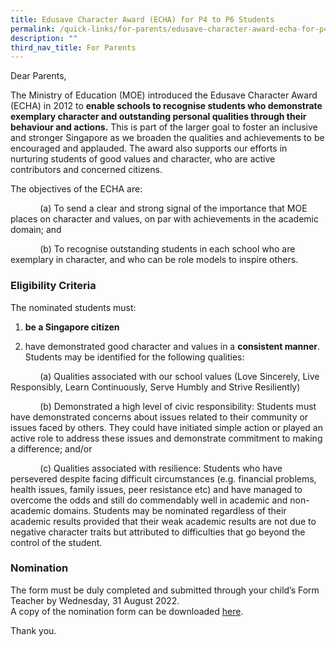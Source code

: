 ```yaml
---
title: Edusave Character Award (ECHA) for P4 to P6 Students
permalink: /quick-links/for-parents/edusave-character-award-echa-for-p4-to-p6-students/
description: ""
third_nav_title: For Parents
---
```

Dear Parents, 

The Ministry of Education (MOE) introduced the Edusave Character Award (ECHA) in 2012 to **enable schools to recognise students who demonstrate exemplary character and outstanding personal qualities through their behaviour and actions.** This is part of the larger goal to foster an inclusive and stronger Singapore as we broaden the qualities and achievements to be encouraged and applauded. The award also supports our efforts in nurturing students of good values and character, who are active contributors and concerned citizens.

  

The objectives of the ECHA are:

  

            (a) To send a clear and strong signal of the importance that MOE places on character and values, on par with achievements in the academic domain; and

  

            (b) To recognise outstanding students in each school who are exemplary in character, and who can be role models to inspire others.

### Eligibility Criteria

The nominated students must:   

  

1. **be a Singapore citizen**

2. have demonstrated good character and values in a **consistent manner**. Students may be identified for the following qualities:

  

            (a) Qualities associated with our school values (Love Sincerely, Live Responsibly, Learn Continuously, Serve Humbly and Strive Resiliently)

  

            (b) Demonstrated a high level of civic responsibility: Students must have demonstrated concerns about issues related to their community or issues faced by others. They could have initiated simple action or played an active role to address these issues and demonstrate commitment to making a difference; and/or

  

            (c) Qualities associated with resilience: Students who have persevered despite facing difficult circumstances (e.g. financial problems, health issues, family issues, peer resistance etc) and have managed to overcome the odds and still do commendably well in academic and non-academic domains. Students may be nominated regardless of their academic results provided that their weak academic results are not due to negative character traits but attributed to difficulties that go beyond the control of the student.

### Nomination

  
The form must be duly completed and submitted through your child’s Form Teacher by Wednesday, 31 August 2022.  
A copy of the nomination form can be downloaded [here](/files/ECHA_NOMINATION_FORM_FOR_PARENTS_2022.pdf).   
  
Thank you.
